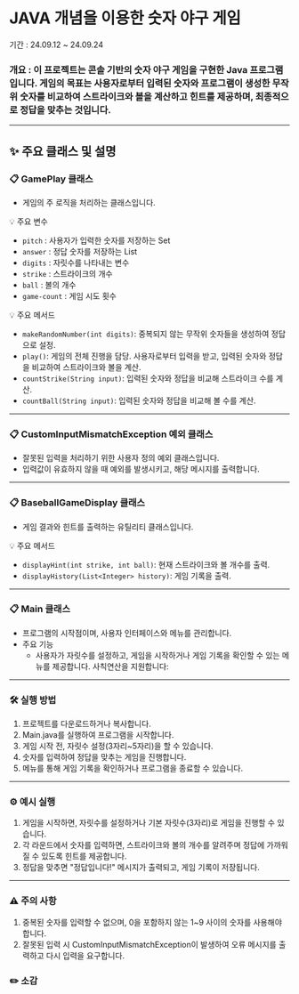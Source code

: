 # JAVA 개념을 이용한 숫자 야구 게임 
기간 : 24.09.12 ~ 24.09.24

### 개요 : 이 프로젝트는 콘솔 기반의 숫자 야구 게임을 구현한 Java 프로그램입니다. 게임의 목표는 사용자로부터 입력된 숫자와 프로그램이 생성한 무작위 숫자를 비교하여 스트라이크와 볼을 계산하고 힌트를 제공하며, 최종적으로 정답을 맞추는 것입니다.

----

## ✨ 주요 클래스 및 설명

### 📋 GamePlay 클래스
* 게임의 주 로직을 처리하는 클래스입니다.


💡 주요 변수
  * `pitch` : 사용자가 입력한 숫자를 저장하는 Set
  * `answer` : 정답 숫자를 저장하는 List
  * `digits` : 자릿수를 나타내는 변수
  * `strike` : 스트라이크의 개수
  * `ball` : 볼의 개수
  * `game-count` : 게임 시도 횟수

💡 주요 메서드
* `makeRandomNumber(int digits)`: 중복되지 않는 무작위 숫자들을 생성하여 정답으로 설정.
* `play()`: 게임의 전체 진행을 담당. 사용자로부터 입력을 받고, 입력된 숫자와 정답을 비교하여 스트라이크와 볼을 계산.
* `countStrike(String input)`: 입력된 숫자와 정답을 비교해 스트라이크 수를 계산.
* `countBall(String input)`: 입력된 숫자와 정답을 비교해 볼 수를 계산.

---


### 📋 CustomInputMismatchException 예외 클래스
* 잘못된 입력을 처리하기 위한 사용자 정의 예외 클래스입니다.
* 입력값이 유효하지 않을 때 예외를 발생시키고, 해당 메시지를 출력합니다.
---
### 📋 BaseballGameDisplay 클래스
* 게임 결과와 힌트를 출력하는 유틸리티 클래스입니다.


💡 주요 메서드
* `displayHint(int strike, int ball)`: 현재 스트라이크와 볼 개수를 출력.
* `displayHistory(List<Integer> history)`: 게임 기록을 출력.

---
### 📋 Main 클래스
* 프로그램의 시작점이며, 사용자 인터페이스와 메뉴를 관리합니다.
* 주요 기능
  * 사용자가 자릿수를 설정하고, 게임을 시작하거나 게임 기록을 확인할 수 있는 메뉴를 제공합니다.
  사칙연산을 지원합니다:
---
### 🛠️ 실행 방법
1. 프로젝트를 다운로드하거나 복사합니다.
2. Main.java를 실행하여 프로그램을 시작합니다.
3. 게임 시작 전, 자릿수 설정(3자리~5자리)을 할 수 있습니다.
4. 숫자를 입력하여 정답을 맞추는 게임을 진행합니다.
5. 메뉴를 통해 게임 기록을 확인하거나 프로그램을 종료할 수 있습니다.

---

### ⚙️ 예시 실행
1. 게임을 시작하면, 자릿수를 설정하거나 기본 자릿수(3자리)로 게임을 진행할 수 있습니다.
2. 각 라운드에서 숫자를 입력하면, 스트라이크와 볼의 개수를 알려주며 정답에 가까워질 수 있도록 힌트를 제공합니다.
3. 정답을 맞추면 "정답입니다!" 메시지가 출력되고, 게임 기록이 저장됩니다.

---

### ⚠️ 주의 사항
1. 중복된 숫자를 입력할 수 없으며, 0을 포함하지 않는 1~9 사이의 숫자를 사용해야 합니다.
2. 잘못된 입력 시 CustomInputMismatchException이 발생하여 오류 메시지를 출력하고 다시 입력을 요구합니다.

### ✏️ 소감






